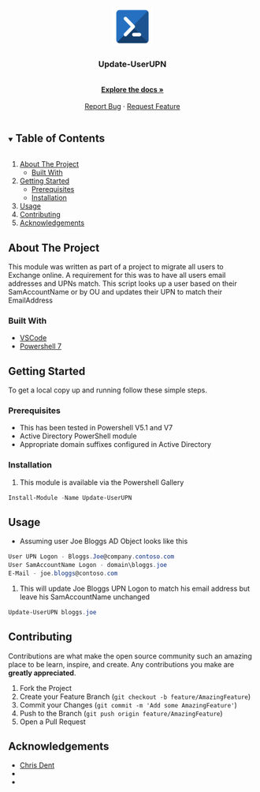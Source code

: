 <!-- PROJECT LOGO -->
<br />
<p align="center">
  <a href="https://github.com/smcallister594/Update-UserUPN">
    <img src="images/logo.png" alt="Logo" width="80" height="80">
  </a>


  <h3 align="center">Update-UserUPN</h3>

  <p align="center">
    <br />
    <a href="https://github.com/smcallister594/Update-UserUPN"><strong>Explore the docs »</strong></a>
    <br />
    <br />
    <a href="https://github.com/smcallister594/Update-UserUPN/issues">Report Bug</a>
    ·
    <a href="https://github.com/smcallister594/Update-UserUPN/issues">Request Feature</a>
  </p>
</p>



<!-- TABLE OF CONTENTS -->
<details open="open">
  <summary><h2 style="display: inline-block">Table of Contents</h2></summary>
  <ol>
    <li>
      <a href="#about-the-project">About The Project</a>
      <ul>
        <li><a href="#built-with">Built With</a></li>
      </ul>
    </li>
    <li>
      <a href="#getting-started">Getting Started</a>
      <ul>
        <li><a href="#prerequisites">Prerequisites</a></li>
        <li><a href="#installation">Installation</a></li>
      </ul>
    </li>
    <li><a href="#usage">Usage</a></li>
    <li><a href="#contributing">Contributing</a></li>
    <li><a href="#acknowledgements">Acknowledgements</a></li>
  </ol>
</details>



<!-- ABOUT THE PROJECT -->
## About The Project
<!--
[![Product Name Screen Shot][product-screenshot]](https://example.com)
-->
This module was written as part of a project to migrate all users to Exchange online. A requirement for this was to have all users email addresses and UPNs match. This script looks up a user based on their SamAccountName or by OU and updates their UPN to match their EmailAddress

### Built With
* [VSCode](https://code.visualstudio.com/)
* [Powershell 7](https://devblogs.microsoft.com/powershell/announcing-powershell-7-0/)

<!-- GETTING STARTED -->
## Getting Started

To get a local copy up and running follow these simple steps.

### Prerequisites

* This has been tested in Powershell V5.1 and V7
* Active Directory PowerShell module
* Appropriate domain suffixes configured in Active Directory
### Installation

1. This module is available via the Powershell Gallery
```Powershell
Install-Module -Name Update-UserUPN
```

<!-- USAGE EXAMPLES -->
## Usage

* Assuming user Joe Bloggs AD Object looks like this 
```Powershell
User UPN Logon - Bloggs.Joe@company.contoso.com 
User SamAccountName Logon - domain\bloggs.joe
E-Mail - joe.bloggs@contoso.com 
```

1. This will update Joe Bloggs UPN Logon to match his email address but leave his SamAccountName unchanged
```Powershell
Update-UserUPN bloggs.joe
```

<!-- ROADMAP 
## Roadmap

See the [open issues](https://github.com/smcallister594/Update-UserUPN/issues) for a list of proposed features (and known issues).
-->


<!-- CONTRIBUTING -->
## Contributing

Contributions are what make the open source community such an amazing place to be learn, inspire, and create. Any contributions you make are **greatly appreciated**.

1. Fork the Project
2. Create your Feature Branch (`git checkout -b feature/AmazingFeature`)
3. Commit your Changes (`git commit -m 'Add some AmazingFeature'`)
4. Push to the Branch (`git push origin feature/AmazingFeature`)
5. Open a Pull Request



<!-- LICENSE 
## License

Distributed under the AGPLv3.0 License. See `LICENSE` for more information.
-->


<!-- CONTACT 
## Contact

Project Link: [https://github.com/smcallister594/Update-UserUPN/]https://github.com/smcallister594/Update-UserUPN/)

-->

<!-- ACKNOWLEDGEMENTS -->
## Acknowledgements

* [Chris Dent](https://gist.github.com/indented-automation)
* []()
* []()





<!-- MARKDOWN LINKS & IMAGES -->
<!-- https://www.markdownguide.org/basic-syntax/#reference-style-links -->
[contributors-shield]: https://img.shields.io/github/contributors/WeLoveRice/cloudCastAPI.svg?style=for-the-badge
[contributors-url]: https://github.com/WeLoveRice/cloudCastAPI/graphs/contributors
[forks-shield]: https://img.shields.io/github/forks/WeLoveRice/cloudCastAPI.svg?style=for-the-badge
[forks-url]: https://github.com/WeLoveRice/cloudCastAPI/network/members
[stars-shield]: https://img.shields.io/github/stars/WeLoveRice/cloudCastAPI.svg?style=for-the-badge
[stars-url]: https://github.com/WeLoveRice/cloudCastAPI/stargazers
[issues-shield]: https://img.shields.io/github/issues/WeLoveRice/cloudCastAPI.svg?style=for-the-badge
[issues-url]: https://github.com/WeLoveRice/cloudCastAPI/issues
[license-shield]: https://img.shields.io/github/license/WeLoveRice/cloudCastAPI.svg?style=for-the-badge
[license-url]: https://github.com/WeLoveRice/cloudCastAPI/blob/main/LICENSE
